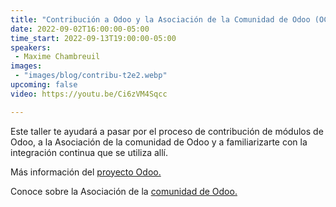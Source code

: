 ```yaml
---
title: "Contribución a Odoo y la Asociación de la Comunidad de Odoo (OCA)"
date: 2022-09-02T16:00:00-05:00
time_start: 2022-09-13T19:00:00-05:00
speakers:
 - Maxime Chambreuil
images: 
 - "images/blog/contribu-t2e2.webp"
upcoming: false
video: https://youtu.be/Ci6zVM4Sqcc

---
```


Este taller te ayudará a pasar por el proceso de contribución de módulos de Odoo, a la Asociación de la comunidad de Odoo y a familiarizarte con la integración continua que se utiliza allí.

Más información del [proyecto Odoo.](https://odoo.com/)

Conoce sobre la Asociación de la [comunidad de Odoo.](https://odoo-community.org/)

